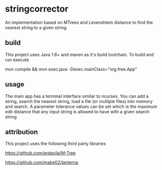 # stringcorrector
An implementation based on MTrees and Levenshtein distance to find the nearest string to a given string.

## build
This project uses Java 1.8+ and maven as it's build toolchain. To build and run execute 

mvn compile && mvn exec:java -Dexec.mainClass="org.free.App"

## usage
The main app has a terminal interface similar to ncurses. You can add a string, search the nearest string,
load a file (or multiple files) into memory and search. A parameter tolerance values can be set which is 
the maximum edit distance that any input string is allowed to have with a given search string.

## attribution 
This project uses the following third party libraries

https://github.com/erdavila/M-Tree 

https://github.com/mabe02/lanterna
